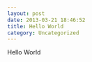 ```yaml
---
layout: post
date: 2013-03-21 18:46:52
title: Hello World
category: Uncategorized
---
```


Hello World